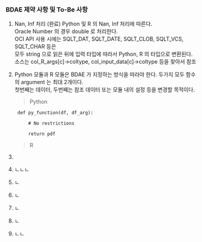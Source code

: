 ### BDAE 제약 사항 및 To-Be 사항

1. Nan, Inf 처리 (완료)
   Python 및 R 의 Nan, Inf 처리에 따른다. <br>
   Oracle Number 의 경우 double 로 처리한다. <br>
   OCI API 사용 시에는 SQLT_DAT, SQLT_DATE, SQLT_CLOB, SQLT_VCS, SQLT_CHAR 등은 <br>
   모두 string 으로 읽은 뒤에 입력 타입에 따라서 Python, R 의 타입으로 변환된다. <br>
   소스는 col_R_args[c]->coltype, col_input_data[c]->coltype 등을 찾아서 참조

2. Python 모듈과 R 모듈은 BDAE 가 지정하는 방식을 따라야 한다.
   두가지 모두 함수의 argument 는 최대 2개이다. <br>
   첫번째는 데이터, 두번째는 참조 데이터 또는 모듈 내의 설정 등을 변경할 목적이다.
   > Python 
   ```
    def py_function(df, df_arg):

        # No restrictions
   
        return pdf
   ```
   > R
4.  
5. ㄴㄴㄴ
6. ㄴ
7. ㄴ
8. ㄴ
9. ㄴ
10. ㄴㄴ
